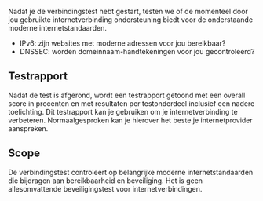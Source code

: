 Nadat je de verbindingstest hebt gestart, testen we of de momenteel door jou gebruikte internetverbinding ondersteuning biedt voor de onderstaande moderne internetstandaarden.
* IPv6: zijn websites met moderne adressen voor jou bereikbaar?
* DNSSEC: worden domeinnaam-handtekeningen voor jou gecontroleerd?

## Testrapport
Nadat de test is afgerond, wordt een testrapport getoond met een overall score in procenten en met resultaten per testonderdeel inclusief een nadere toelichting. Dit testrapport kan je gebruiken om je internetverbinding te verbeteren. Normaalgesproken kan je hierover het beste je internetprovider aanspreken.

## Scope
De verbindingstest controleert op belangrijke moderne internetstandaarden die bijdragen aan bereikbaarheid en beveiliging. Het is geen allesomvattende beveiligingstest voor internetverbindingen.
